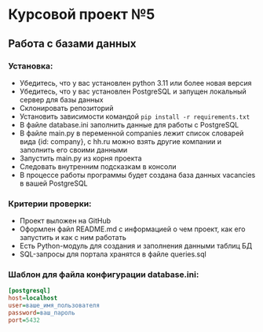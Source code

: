 # Курсовой проект №5
## Работа с базами данных


### Установка:   
- Убедитесь, что у вас установлен python 3.11 или более новая версия
- Убедитесь, что у вас установлен PostgreSQL и запущен локальный сервер для базы данных
- Склонировать репозиторий
- Установить зависимости командой ```pip install -r requirements.txt```
- В файле database.ini заполнить данные для работы с PostgreSQL
- В файле main.py в переменной companies лежит список словарей вида {id: company}, с hh.ru можно взять другие компании и заполнить его своими данными
- Запустить main.py из корня проекта
- Следовать внутренним подсказкам в консоли
- В процессе работы программы будет создана база данных vacancies в вашей PostgreSQL
  
### Критерии проверки:
- Проект выложен на GitHub
- Оформлен файл README.md  с информацией о чем проект, как его запустить и как с ним работать
- Есть Python-модуль для создания и заполнения данными таблиц БД
- SQL-запросы для портала хранятся в файле queries.sql

### Шаблон для файла конфигурации database.ini:
```ini
[postgresql]
host=localhost
user=ваше_имя_пользователя
password=ваш_пароль
port=5432
```